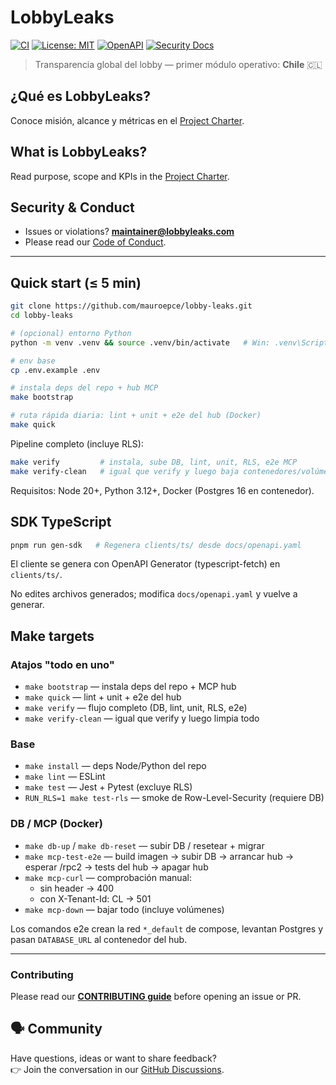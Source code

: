 # LobbyLeaks

[![CI](https://github.com/mauroepce/lobby-leaks/actions/workflows/ci.yml/badge.svg?branch=main)](https://github.com/mauroepce/lobby-leaks/actions/workflows/ci.yml)
[![License: MIT](https://img.shields.io/badge/License-MIT-yellow.svg)](LICENSE)
[![OpenAPI](https://img.shields.io/badge/openapi-validated-brightgreen?logo=openapi)](docs/openapi.yaml)
[![Security Docs](https://img.shields.io/badge/security-docs%20✅-blue)](docs/security/rls.md)

> Transparencia global del lobby — primer módulo operativo: **Chile** 🇨🇱

## ¿Qué es LobbyLeaks?

Conoce misión, alcance y métricas en el [Project Charter](docs/charter.md).

## What is LobbyLeaks?

Read purpose, scope and KPIs in the [Project Charter](docs/charter.md).

## Security & Conduct

- Issues or violations? **[maintainer@lobbyleaks.com](mailto:maintainer@lobbyleaks.com)**
- Please read our [Code of Conduct](CODE_OF_CONDUCT.md).

---

## Quick start (≤ 5 min)

```bash
git clone https://github.com/mauroepce/lobby-leaks.git
cd lobby-leaks

# (opcional) entorno Python
python -m venv .venv && source .venv/bin/activate   # Win: .venv\Scripts\activate

# env base
cp .env.example .env

# instala deps del repo + hub MCP
make bootstrap

# ruta rápida diaria: lint + unit + e2e del hub (Docker)
make quick
```

Pipeline completo (incluye RLS):

```bash
make verify         # instala, sube DB, lint, unit, RLS, e2e MCP
make verify-clean   # igual que verify y luego baja contenedores/volúmenes
```

Requisitos: Node 20+, Python 3.12+, Docker (Postgres 16 en contenedor).

## SDK TypeScript

```bash
pnpm run gen-sdk   # Regenera clients/ts/ desde docs/openapi.yaml
```

El cliente se genera con OpenAPI Generator (typescript-fetch) en `clients/ts/`.

No edites archivos generados; modifica `docs/openapi.yaml` y vuelve a generar.

## Make targets

### Atajos "todo en uno"

- `make bootstrap` — instala deps del repo + MCP hub
- `make quick` — lint + unit + e2e del hub
- `make verify` — flujo completo (DB, lint, unit, RLS, e2e)
- `make verify-clean` — igual que verify y luego limpia todo

### Base

- `make install` — deps Node/Python del repo
- `make lint` — ESLint
- `make test` — Jest + Pytest (excluye RLS)
- `RUN_RLS=1 make test-rls` — smoke de Row-Level-Security (requiere DB)

### DB / MCP (Docker)

- `make db-up` / `make db-reset` — subir DB / resetear + migrar
- `make mcp-test-e2e` — build imagen → subir DB → arrancar hub → esperar /rpc2 → tests del hub → apagar hub
- `make mcp-curl` — comprobación manual:
  - sin header → 400
  - con X-Tenant-Id: CL → 501
- `make mcp-down` — bajar todo (incluye volúmenes)

Los comandos e2e crean la red `*_default` de compose, levantan Postgres y pasan `DATABASE_URL` al contenedor del hub.

---

### Contributing
Please read our [**CONTRIBUTING guide**](CONTRIBUTING.md) before opening an issue or PR.

## 🗣 Community

Have questions, ideas or want to share feedback?  
👉 Join the conversation in our [GitHub Discussions](../../discussions).


